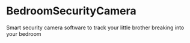 # BedroomSecurityCamera
Smart security camera software to track your little brother breaking into your bedroom
